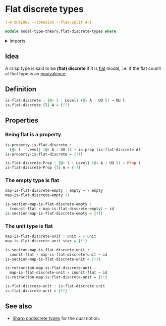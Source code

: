 # Flat discrete types

```agda
{-# OPTIONS --cohesion --flat-split #-}

module modal-type-theory.flat-discrete-types where
```

<details><summary>Imports</summary>

```agda
open import foundation.dependent-pair-types
open import foundation.empty-types
open import foundation.equivalences
open import foundation.function-types
open import foundation.homotopies
open import foundation.identity-types
open import foundation.propositions
open import foundation.unit-type
open import foundation.universe-levels

open import modal-type-theory.flat-modality
```

</details>

## Idea

A crisp type is said to be **(flat) discrete** if it is
[flat](modal-type-theory.flat-modality.md) modal, i.e. if the flat counit at
that type is an [equivalence](foundation-core.equivalences.md).

## Definition

```agda
is-flat-discrete : {@♭ l : Level} (@♭ A : UU l) → UU l
is-flat-discrete {l} A = {!!}
```

## Properties

### Being flat is a property

```agda
is-property-is-flat-discrete :
  {@♭ l : Level} (@♭ A : UU l) → is-prop (is-flat-discrete A)
is-property-is-flat-discrete = {!!}

is-flat-discrete-Prop : {@♭ l : Level} (@♭ A : UU l) → Prop l
is-flat-discrete-Prop {l} A = {!!}
```

### The empty type is flat

```agda
map-is-flat-discrete-empty : empty → ♭ empty
map-is-flat-discrete-empty ()

is-section-map-is-flat-discrete-empty :
  (counit-flat ∘ map-is-flat-discrete-empty) ~ id
is-section-map-is-flat-discrete-empty = {!!}
```

### The unit type is flat

```agda
map-is-flat-discrete-unit : unit → ♭ unit
map-is-flat-discrete-unit star = {!!}

is-section-map-is-flat-discrete-unit :
  counit-flat ∘ map-is-flat-discrete-unit ~ id
is-section-map-is-flat-discrete-unit = {!!}

is-retraction-map-is-flat-discrete-unit :
  map-is-flat-discrete-unit ∘ counit-flat ~ id
is-retraction-map-is-flat-discrete-unit = {!!}

is-flat-discrete-unit : is-flat-discrete unit
is-flat-discrete-unit = {!!}
```

## See also

- [Sharp codiscrete types](modal-type-theory.sharp-codiscrete-types.md) for the
  dual notion.
